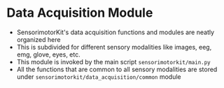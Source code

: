 # Data Acquisition Module 
- SensorimotorKit's data acquisition functions and modules are neatly organized here
- This is subdivided for different sensory modalities like images, eeg, emg, glove, eyes, etc.
- This module is invoked by the main script `sensorimotorkit/main.py`
- All the functions that are common to all sensory modalities are stored under `sensorimotorkit/data_acquisition/common` module